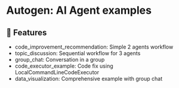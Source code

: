 # Autogen: AI Agent examples

## 🚀 Features

-  code_improvement_recommendation: Simple 2 agents workflow
-  topic_discussion: Sequential workflow for 3 agents
-  group_chat: Conversation in a group
-  code_executor_example: Code fix using LocalCommandLineCodeExecutor
-  data_visualization: Comprehensive example with group chat